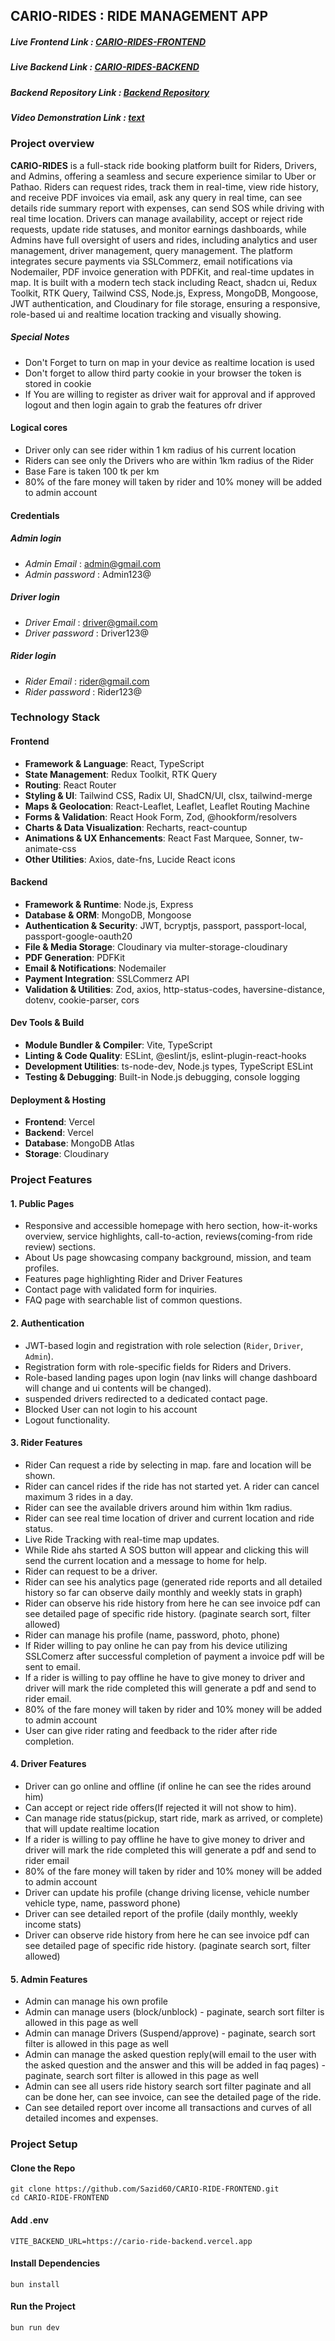 ## CARIO-RIDES :  RIDE MANAGEMENT APP

##### Live Frontend Link : [CARIO-RIDES-FRONTEND](https://cario-ride-frontend.vercel.app/)

##### Live Backend Link : [CARIO-RIDES-BACKEND](https://cario-ride-backend.vercel.app)

##### Backend Repository Link : [Backend Repository](https://github.com/Sazid60/CARIO-RIDE-BACKEND.git)

##### Video Demonstration Link : [text](https://drive.google.com/file/d/1LU92swiYjnpwSrbboT9jb_5ye6ZCx2ta/view?usp=sharing)



### Project overview

**CARIO-RIDES** is a full-stack ride booking platform built for Riders, Drivers, and Admins, offering a seamless and secure experience similar to Uber or Pathao. Riders can request rides, track them in real-time, view ride history, and receive PDF invoices via email, ask any query in real time, can see details ride summary report with expenses, can send SOS while driving with real time location. Drivers can manage availability, accept or reject ride requests, update ride statuses, and monitor earnings dashboards, while Admins have full oversight of users and rides, including analytics and user management, driver management, query management. The platform integrates secure payments via SSLCommerz, email notifications via Nodemailer, PDF invoice generation with PDFKit, and real-time updates in map. It is built with a modern tech stack including React, shadcn ui, Redux Toolkit, RTK Query, Tailwind CSS, Node.js, Express, MongoDB, Mongoose, JWT authentication, and Cloudinary for file storage, ensuring a responsive, role-based ui and realtime location tracking and visually showing.

##### Special Notes
- Don't Forget to turn on map in your device as realtime location is used
- Don't forget to allow third party cookie in your browser the token is stored in cookie
- If You are willing to register as driver wait for approval and if approved logout and then login again to grab the features ofr driver

#### Logical cores

- Driver only can see rider within 1 km radius of his current location
- Riders can see only the Drivers who are within 1km radius of the Rider
- Base Fare is taken 100 tk per km
- 80% of the fare money will taken by rider and 10% money will be added to admin account

#### Credentials 

##### Admin login 
- *Admin Email* : admin@gmail.com
- *Admin password* : Admin123@

##### Driver login 
- *Driver Email* : driver@gmail.com
- *Driver password* : Driver123@

##### Rider login 
- *Rider Email* : rider@gmail.com
- *Rider password* : Rider123@


### Technology Stack

#### Frontend

- **Framework & Language**: React, TypeScript
- **State Management**: Redux Toolkit, RTK Query
- **Routing**: React Router
- **Styling & UI**: Tailwind CSS, Radix UI, ShadCN/UI, clsx, tailwind-merge
- **Maps & Geolocation**: React-Leaflet, Leaflet, Leaflet Routing Machine
- **Forms & Validation**: React Hook Form, Zod, @hookform/resolvers
- **Charts & Data Visualization**: Recharts, react-countup
- **Animations & UX Enhancements**: React Fast Marquee, Sonner, tw-animate-css
- **Other Utilities**: Axios, date-fns, Lucide React icons

#### Backend

- **Framework & Runtime**: Node.js, Express
- **Database & ORM**: MongoDB, Mongoose
- **Authentication & Security**: JWT, bcryptjs, passport, passport-local, passport-google-oauth20
- **File & Media Storage**: Cloudinary via multer-storage-cloudinary
- **PDF Generation**: PDFKit
- **Email & Notifications**: Nodemailer
- **Payment Integration**: SSLCommerz API
- **Validation & Utilities**: Zod, axios, http-status-codes, haversine-distance, dotenv, cookie-parser, cors

#### Dev Tools & Build

- **Module Bundler & Compiler**: Vite, TypeScript
- **Linting & Code Quality**: ESLint, @eslint/js, eslint-plugin-react-hooks
- **Development Utilities**: ts-node-dev, Node.js types, TypeScript ESLint
- **Testing & Debugging**: Built-in Node.js debugging, console logging

#### Deployment & Hosting

- **Frontend**: Vercel
- **Backend**: Vercel
- **Database**: MongoDB Atlas
- **Storage**: Cloudinary

### Project Features

#### **1. Public Pages**

- Responsive and accessible homepage with hero section, how-it-works overview, service highlights, call-to-action, reviews(coming-from ride review) sections.
- About Us page showcasing company background, mission, and team profiles.
- Features page highlighting Rider and Driver Features
- Contact page with validated form for inquiries.
- FAQ page with searchable list of common questions.

#### **2. Authentication**

- JWT-based login and registration with role selection (`Rider`, `Driver`, `Admin`).
- Registration form with role-specific fields for Riders and Drivers.
- Role-based landing pages upon login (nav links will change dashboard will change and ui contents will be changed).
- suspended drivers redirected to a dedicated contact page.
- Blocked User can not login to his account
- Logout functionality.

#### **3. Rider Features**

- Rider Can request a ride by selecting in map. fare and location will be shown.
- Rider can cancel rides if the ride has not started yet. A rider can cancel maximum 3 rides in a day.
- Rider can see the available drivers around him within 1km radius.
- Rider can see real time location of driver and current location and ride status.
- Live Ride Tracking with real-time map updates.
- While Ride ahs started A SOS button will appear and clicking this will send the current location and a message to home for help.
- Rider can request to be a driver.
- Rider can see his analytics page (generated ride reports and all detailed history so far can observe daily monthly and weekly stats in graph)
- Rider can observe his ride history from here he can see invoice pdf can see detailed page of specific ride history. (paginate search sort, filter allowed)
- Rider can manage his profile (name, password, photo, phone)
- If Rider willing to pay online he can pay from his device utilizing SSLComerz after successful completion of payment a invoice pdf will be sent to email.
- If a rider is willing to pay offline he have to give money to driver and driver will mark the ride completed this will generate a pdf and send to rider email.
- 80% of the fare money will taken by rider and 10% money will be added to admin account
- User can give rider rating and feedback to the rider after ride completion.

#### **4. Driver Features**

- Driver can go online and offline (if online he can see the rides around him)
- Can accept or reject ride offers(If rejected it will not show to him).
- Can manage ride status(pickup, start ride, mark as arrived, or complete) that will update realtime location
- If a rider is willing to pay offline he have to give money to driver and driver will mark the ride completed this will generate a pdf and send to rider email
- 80% of the fare money will taken by rider and 10% money will be added to admin account
- Driver can update his profile (change driving license, vehicle number vehicle type, name, password phone)
- Driver can see detailed report of the profile (daily monthly, weekly income stats)
- Driver can observe ride history from here he can see invoice pdf can see detailed page of specific ride history. (paginate search sort, filter allowed)

#### **5. Admin Features**

- Admin can manage his own profile
- Admin can manage users (block/unblock) - paginate, search sort filter is allowed in this page as well
- Admin can manage Drivers (Suspend/approve) - paginate, search sort filter is allowed in this page as well
- Admin can manage the asked question reply(will email to the user with the asked question and the answer and this will be added in faq pages) - paginate, search sort filter is allowed in this page as well
- Admin can see all users ride history search sort filter paginate and all can be done her, can see invoice, can see the detailed page of the ride.
- Can see detailed report over income all transactions and curves of all detailed incomes and expenses.

### Project Setup

#### Clone the Repo

```
git clone https://github.com/Sazid60/CARIO-RIDE-FRONTEND.git
cd CARIO-RIDE-FRONTEND

```
#### Add .env 

```
VITE_BACKEND_URL=https://cario-ride-backend.vercel.app

```
#### Install Dependencies 

```
bun install
```

#### Run the Project 

```
bun run dev
```